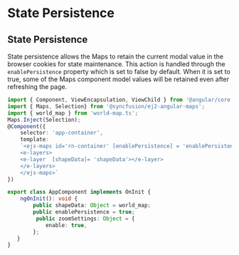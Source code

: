 # State Persistence

## State Persistence

State persistence allows the Maps to retain the current modal value in the browser cookies for state maintenance. This action is handled through the `enablePersistence` property which is set to false by default. When it is set to true, some of the Maps component model values will be retained even after refreshing the page.

```typescript
import { Component, ViewEncapsulation, ViewChild } from '@angular/core';
import { Maps, Selection} from '@syncfusion/ej2-angular-maps';
import { world_map } from 'world-map.ts';
Maps.Inject(Selection);
@Component({
    selector: 'app-container',
    template:
    `<ejs-maps id='rn-container' [enablePersistence] = 'enablePersistence' [zoomSettings] = 'zoomSettings'>
    <e-layers>
    <e-layer  [shapeData]= 'shapeData'></e-layer>
    </e-layers>
    </ejs-maps>`
})

export class AppComponent implements OnInit {
    ngOnInit(): void {
        public shapeData: Object = world_map;
        public enablePersistence = true;
         public zoomSettings: Object = {
            enable: true,
        };
   }
}
```